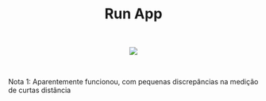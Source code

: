 <h1 align="center">Run App</h1>
<br>
<p align="center">
<img src="http://img.shields.io/static/v1?label=STATUS&message=EM%20DESENVOLVIMENTO&color=GREEN&style=for-the-badge"/>
</p>
<br>
<p>Nota 1: Aparentemente funcionou, com pequenas discrepâncias na medição de curtas distância</p>

